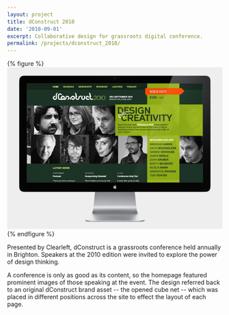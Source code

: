 ```yaml
---
layout: project
title: dConstruct 2010
date: '2010-09-01'
excerpt: Collaborative design for grassroots digital conference.
permalink: /projects/dconstruct_2010/
---
```

{% figure %}
![Home page](/assets/images/projects/dconstruct_2010/0.jpg)
{% endfigure %}

Presented by Clearleft, dConstruct is a grassroots conference held annually in Brighton. Speakers at the 2010 edition were invited to explore the power of design thinking.

A conference is only as good as its content, so the homepage featured prominent images of those speaking at the event. The design referred back to an original dConstruct brand asset -- the opened cube net -- which was placed in different positions across the site to effect the layout of each page.